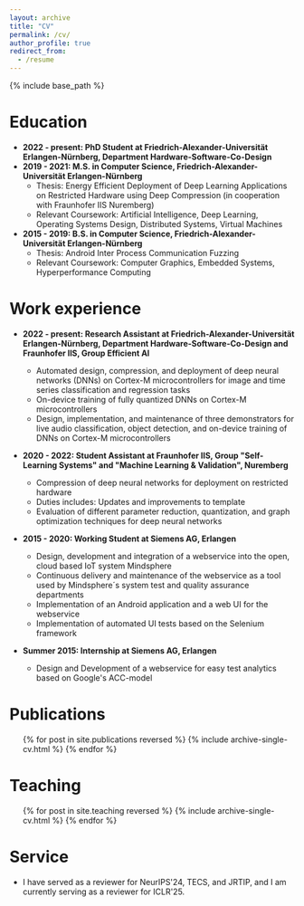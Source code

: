 ```yaml
---
layout: archive
title: "CV"
permalink: /cv/
author_profile: true
redirect_from:
  - /resume
---
```


{% include base_path %}

Education
======
* **2022 - present:  PhD Student at Friedrich-Alexander-Universität Erlangen-Nürnberg, Department Hardware-Software-Co-Design**
* **2019 - 2021: M.S. in Computer Science, Friedrich-Alexander-Universität Erlangen-Nürnberg**
  * Thesis: Energy Efficient Deployment of Deep Learning Applications on Restricted Hardware using Deep Compression (in cooperation with Fraunhofer IIS Nuremberg)
  * Relevant Coursework: Artificial Intelligence, Deep Learning, Operating Systems Design, Distributed Systems, Virtual Machines
* **2015 - 2019: B.S. in Computer Science, Friedrich-Alexander-Universität Erlangen-Nürnberg**
  * Thesis: Android Inter Process Communication Fuzzing
  * Relevant Coursework: Computer Graphics, Embedded Systems, Hyperperformance Computing

Work experience
======
* **2022 - present: Research Assistant at Friedrich-Alexander-Universität Erlangen-Nürnberg, Department Hardware-Software-Co-Design and Fraunhofer IIS, Group Efficient AI**
  * Automated design, compression, and deployment of deep neural networks (DNNs) on Cortex-M microcontrollers for image and time series classification and regression tasks
  * On-device training of fully quantized DNNs on Cortex-M microcontrollers
  * Design, implementation, and maintenance of three demonstrators for live audio classification, object detection, and on-device training of DNNs on Cortex-M microcontrollers

* **2020 - 2022: Student Assistant at Fraunhofer IIS, Group "Self-Learning Systems" and "Machine Learning & Validation", Nuremberg**
  * Compression of deep neural networks for deployment on restricted hardware
  * Duties includes: Updates and improvements to template
  * Evaluation of different parameter reduction, quantization, and graph optimization techniques for deep neural networks

* **2015 - 2020: Working Student at Siemens AG, Erlangen**
  * Design, development and integration of a webservice into the open, cloud based IoT system Mindsphere
  * Continuous delivery and maintenance of the webservice as a tool used by Mindsphere´s system test and quality assurance departments
  * Implementation of an Android application and a web UI for the webservice
  * Implementation of automated UI tests based on the Selenium framework

* **Summer 2015: Internship at Siemens AG, Erlangen**
  * Design and Development of a webservice for easy test analytics based on Google's ACC-model
  
<!-- Skills
======
* Skill 1
* Skill 2
  * Sub-skill 2.1
  * Sub-skill 2.2
  * Sub-skill 2.3
* Skill 3 -->

Publications
======
  <ul>{% for post in site.publications reversed %}
    {% include archive-single-cv.html %}
  {% endfor %}</ul>
  
<!--Talks
======
  <ul>{% for post in site.talks reversed %}
    {% include archive-single-talk-cv.html  %}
  {% endfor %}</ul> -->
  
Teaching
======
  <ul>{% for post in site.teaching reversed %}
    {% include archive-single-cv.html %}
  {% endfor %}</ul>
  
Service
======
* I have served as a reviewer for NeurIPS'24, TECS, and JRTIP, and I am currently serving as a reviewer for ICLR'25.
